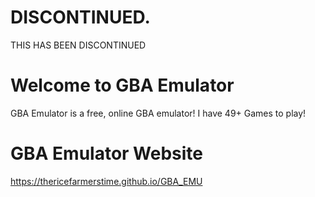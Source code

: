 # DISCONTINUED.
THIS HAS BEEN DISCONTINUED



# Welcome to GBA Emulator


GBA Emulator is a free, online GBA emulator! I have 49+ Games to play!

# GBA Emulator Website

https://thericefarmerstime.github.io/GBA_EMU


